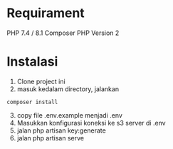 # Requirament
PHP 7.4 / 8.1
Composer PHP Version 2

# Instalasi
1. Clone project ini
2. masuk kedalam directory, jalankan
```
composer install
```
3. copy file .env.example menjadi .env
4. Masukkan konfigurasi koneksi ke s3 server di .env
5. jalan php artisan key:generate
6. jalan php artisan serve
